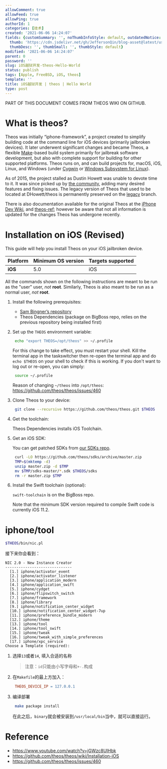 ```yaml
---
allowComment: true
allowFeed: true
allowPing: true
authorId: 1
categories: [技术]
created: '2021-06-06 14:24:07'
fields: {customSummary: '', noThumbInfoStyle: default, outdatedNotice: 'no', reprint: standard,
  thumb: 'https://cdn.jsdelivr.net/gh/JeffersonQin/blog-asset@latest/usr/picgo/069f21ee7726c65476b6c2602ed58d0ea9855493.jpg',
  thumbDesc: '', thumbSmall: '', thumbStyle: default}
modified: '2021-06-06 14:24:07'
parent: 0
password: ''
slug: iOS越狱开发-theos-Hello-World
status: publish
tags: [Apple, FreeBSD, iOS, theos]
template: ''
title: iOS越狱开发 | theos | Hello World
type: post
---
```

PART OF THIS DOCUMENT COMES FROM THEOS WIKI ON GITHUB.

# What is theos?

Theos was initially “iphone-framework”, a project created to simplify building code at the command line for iOS devices (primarily jailbroken devices). It later underwent significant changes and became Theos, a flexible [Make](https://www.gnu.org/software/make/)-based build system primarily for jailbreak software development, but also with complete support for building for other supported platforms. Theos runs on, and can build projects for, macOS, iOS, Linux, and Windows (under [Cygwin](https://cygwin.com/) or [Windows Subsystem for Linux](https://msdn.microsoft.com/commandline/wsl/about)).

As of 2015, the project stalled as Dustin Howett was unable to devote time to it. It was since picked up by [the community](https://github.com/theos/theos/graphs/contributors), adding many desired features and fixing issues. The legacy version of Theos that used to be located at DHowett/theos is permanently preserved on the [legacy](https://github.com/theos/theos/tree/legacy) branch.

There is also documentation available for the original Theos at the [iPhone Dev Wiki](http://iphonedevwiki.net/index.php/Theos), and [theos-ref](https://github.com/theiostream/theos-ref); however be aware that not all information is updated for the changes Theos has undergone recently.

# Installation on iOS (Revised)

This guide will help you install Theos on your iOS jailbroken device.

| Platform | Minimum OS version | Targets supported |
| -------- | ------------------ | ----------------- |
| **iOS**  | 5.0                | iOS               |

All the commands shown on the following instructions are meant to be run as the "user" user, *not* **root**. Similarly, Theos is also meant to be run as a normal user, *not* **root**.

1. Install the following prerequisites:

   - [Sam Bingner’s repository](http://repo.bingner.com/)
   - Theos Dependencies (package on BigBoss repo, relies on the previous repository being installed first)

2. Set up the `THEOS` environment variable:

   ```bash
    echo "export THEOS=/opt/theos" >> ~/.profile
   ```

   For this change to take effect, you must restart your shell. Kill the terminal app in the taskswitcher then re-open the terminal app and do `echo $THEOS` on your shell to check if this is working. If you don't want to log out or re-open, you can simply:

   ```bash
	source ~/.profile
   ```

   Reason of changing `~/theos` into `/opt/theos`: https://github.com/theos/theos/issues/460

3. Clone Theos to your device:

   ```bash
    git clone --recursive https://github.com/theos/theos.git $THEOS
   ```

4. Get the toolchain:

   Theos Dependencies installs iOS Toolchain.

5. Get an iOS SDK:

   You can get patched SDKs from [our SDKs repo](https://github.com/theos/sdks).

   ```bash
    curl -LO https://github.com/theos/sdks/archive/master.zip
    TMP=$(mktemp -d)
    unzip master.zip -d $TMP
    mv $TMP/sdks-master/*.sdk $THEOS/sdks
    rm -r master.zip $TMP
   ```

6. Install the Swift toolchain (optional):

   `swift-toolchain` is on the BigBoss repo.

   Note that the minimum SDK version required to compile Swift code is currently iOS 11.2.

# iphone/tool

```bash
$THEOS/bin/nic.pl
```

接下来你会看到：

```
NIC 2.0 - New Instance Creator
------------------------------
  [1.] iphone/activator_event
  [2.] iphone/activator_listener
  [3.] iphone/application_modern
  [4.] iphone/application_swift
  [5.] iphone/cydget
  [6.] iphone/flipswitch_switch
  [7.] iphone/framework
  [8.] iphone/library
  [9.] iphone/notification_center_widget
  [10.] iphone/notification_center_widget-7up
  [11.] iphone/preference_bundle_modern
  [12.] iphone/theme
  [13.] iphone/tool
  [14.] iphone/tool_swift
  [15.] iphone/tweak
  [16.] iphone/tweak_with_simple_preferences
  [17.] iphone/xpc_service
Choose a Template (required):
```

1. 选择`13`或者`14`, 填入合适的名称

	> 注意：`id`只能由小写字母和`+-.`构成
   
2. 在`Makefile`的最上方加入：

   ```Makefile
	THEOS_DEVICE_IP = 127.0.0.1
   ```

3. 编译部署

   ```bash
	make package install
   ```

   在此之后，`binary`就会被安装到`/usr/local/bin`当中，就可以直接运行。

# Reference

- https://www.youtube.com/watch?v=jGWzc8UIHbk
- https://github.com/theos/theos/wiki/Installation-iOS
- https://github.com/theos/theos/issues/460
